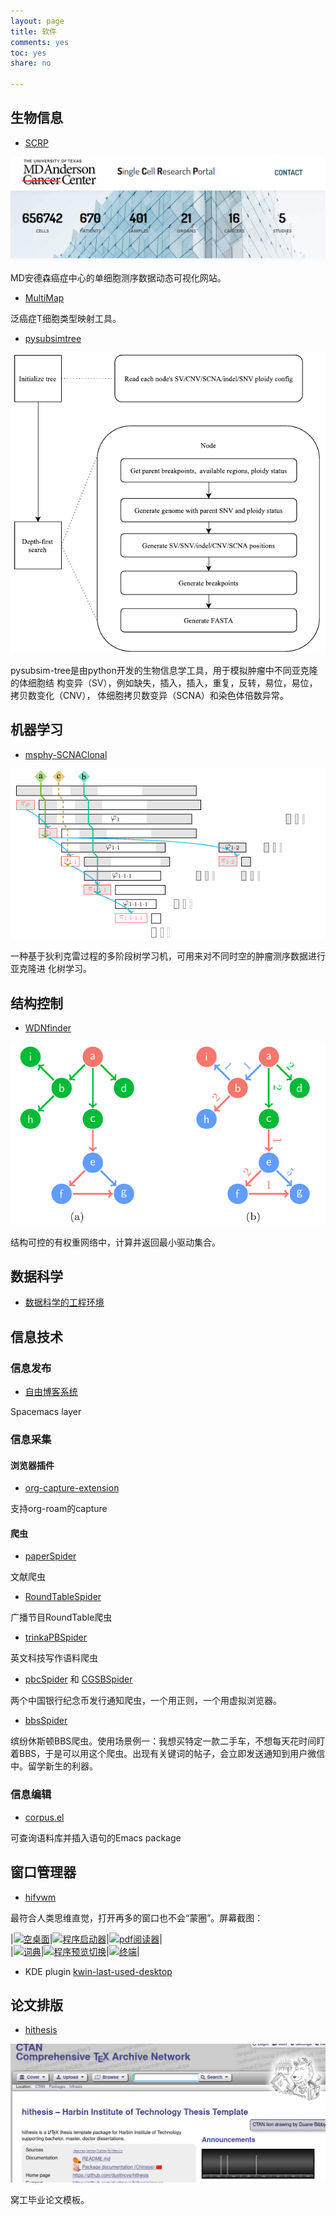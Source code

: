 ```yaml
---
layout: page
title: 软件
comments: yes
toc: yes
share: no

---
```


## 生物信息

* [SCRP](https://singlecell.mdanderson.org/)

<a class="fancybox" rel="SCRP" href="https://raw.githubusercontent.com/dustincys/cn/assets/scrp.png" title="SCRP"><img src="https://raw.githubusercontent.com/dustincys/cn/assets/scrp.png" alt="SCRP" /></a>

MD安德森癌症中心的单细胞测序数据动态可视化网站。

* [MultiMap](https://github.com/WangLab-ComputationalBiology/MultiMap)

泛癌症T细胞类型映射工具。

* [pysubsimtree](https://github.com/dustincys/pysubsimtree)

<a class="fancybox" rel="pysubsim-tree" href="https://raw.githubusercontent.com/dustincys/cn/assets/pysubsim-tree.png" title="pysubsim-tree"><img src="https://raw.githubusercontent.com/dustincys/cn/assets/pysubsim-tree.png" alt="pysubsim-tree" /></a>


pysubsim-tree是由python开发的生物信息学工具，用于模拟肿瘤中不同亚克隆的体细胞结
构变异（SV），例如缺失，插入，插入，重复，反转，易位，易位，拷贝数变化（CNV），
体细胞拷贝数变异（SCNA）和染色体倍数异常。

## 机器学习

* [msphy-SCNAClonal](https://github.com/dustincys/msphy-SCNAClonal)

<a class="fancybox" rel="msphy" href="https://raw.githubusercontent.com/dustincys/cn/assets/tree1.png" title="多阶段树"><img src="https://raw.githubusercontent.com/dustincys/cn/assets/tree1.png" alt="多阶段树" /></a>

一种基于狄利克雷过程的多阶段树学习机，可用来对不同时空的肿瘤测序数据进行亚克隆进
化树学习。

## 结构控制

* [WDNfinder](https://github.com/dustincys/WDNfinder)

<a class="fancybox" rel="wdnfinder" href="https://raw.githubusercontent.com/dustincys/cn/assets/wdnfinder.png" title="结构可控有权重和无权重网络示例"><img src="https://raw.githubusercontent.com/dustincys/cn/assets/wdnfinder.png" alt="结构可控有权重和无权重网络示例" /></a>

结构可控的有权重网络中，计算并返回最小驱动集合。

## 数据科学

* [数据科学的工程环境](https://yanshuo.site/cn/tags/#%E6%95%B0%E6%8D%AE%E7%A7%91%E5%AD%A6%E6%9D%82%E8%B0%88)

## 信息技术

### 信息发布

* [自由博客系统](https://yanshuo.site/cn/tags/#%E8%87%AA%E7%94%B1%E5%8D%9A%E5%AE%A2%E7%B3%BB%E7%BB%9F)

Spacemacs layer

### 信息采集

#### 浏览器插件

* [org-capture-extension](https://github.com/dustincys/org-capture-extension)

支持org-roam的capture

#### 爬虫

* [paperSpider](https://github.com/dustincys/paperSpider)

文献爬虫

* [RoundTableSpider](https://github.com/dustincys/RoundTableSpider)

广播节目RoundTable爬虫

* [trinkaPBSpider](https://github.com/dustincys/trinkaPBSpider)

英文科技写作语料爬虫

* [pbcSpider](https://github.com/dustincys/pbcSpider) 和 [CGSBSpider](https://github.com/dustincys/CGSBSpider/tree/master)

两个中国银行纪念币发行通知爬虫，一个用正则，一个用虚拟浏览器。

* [bbsSpider](https://github.com/dustincys/bbsspider)

缤纷休斯顿BBS爬虫。使用场景例一：我想买特定一款二手车，不想每天花时间盯着BBS，于是可以用这个爬虫。出现有关键词的帖子，会立即发送通知到用户微信中。留学新生的利器。

### 信息编辑

* [corpus.el](https://github.com/dustincys/corpus.el)

可查询语料库并插入语句的Emacs package

## 窗口管理器

* [hifvwm](https://github.com/dustincys/hifvwm)

最符合人类思维直觉，打开再多的窗口也不会“蒙圈”。屏幕截图：

|<a class="fancybox" rel="gallery1" href="https://raw.githubusercontent.com/dustincys/hifvwm/screenshots/screenshot-2020-04-27%5B00%3A16%5D.jpg" title="空桌面"><img src="https://raw.githubusercontent.com/dustincys/hifvwm/screenshots/screenshot-2020-04-27%5B00%3A16%5D.jpg" alt="空桌面" /></a>|<a class="fancybox" rel="gallery1" href="https://raw.githubusercontent.com/dustincys/hifvwm/screenshots/Screenshot%20from%202020-04-27%2000-22-12.png" title="程序启动器"><img src="https://raw.githubusercontent.com/dustincys/hifvwm/screenshots/Screenshot%20from%202020-04-27%2000-22-12.png" alt="程序启动器" /></a>|<a class="fancybox" rel="gallery1" href="https://raw.githubusercontent.com/dustincys/hifvwm/screenshots/screenshot-2020-04-27%5B00%3A19%5D.jpg" title="pdf阅读器"><img src="https://raw.githubusercontent.com/dustincys/hifvwm/screenshots/screenshot-2020-04-27%5B00%3A19%5D.jpg" alt="pdf阅读器" /></a>|  
|<a class="fancybox" rel="gallery1" href="https://raw.githubusercontent.com/dustincys/hifvwm/screenshots/screenshot-2020-04-27%5B00%3A20%5D.jpg" title="词典"><img src="https://raw.githubusercontent.com/dustincys/hifvwm/screenshots/screenshot-2020-04-27%5B00%3A20%5D.jpg" alt="词典" /></a>|<a class="fancybox" rel="gallery1" href="https://raw.githubusercontent.com/dustincys/hifvwm/screenshots/screenshot-2020-04-27%5B00%3A23%5D.jpg" title="程序预览切换"><img src="https://raw.githubusercontent.com/dustincys/hifvwm/screenshots/screenshot-2020-04-27%5B00%3A23%5D.jpg" alt="程序预览切换" /></a>|<a class="fancybox" rel="gallery1" href="https://raw.githubusercontent.com/dustincys/hifvwm/screenshots/screenshot-2020-04-27%5B00%3A24%5D.jpg" title="终端"><img src="https://raw.githubusercontent.com/dustincys/hifvwm/screenshots/screenshot-2020-04-27%5B00%3A24%5D.jpg" alt="终端" /></a>|

* KDE plugin [kwin-last-used-desktop](https://github.com/dustincys/kwin-last-used-desktop)

## 论文排版

* [hithesis](https://github.com/hithesis/hithesis)

<a class="fancybox" rel="hithesis" href="https://raw.githubusercontent.com/dustincys/cn/assets/hithesis.png" title="hithesis"><img src="https://raw.githubusercontent.com/dustincys/cn/assets/hithesis.png" alt="hithesis" /></a>

窝工毕业论文模板。

